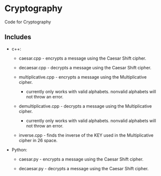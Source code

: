 # Cryptography
 Code for Cryptography

## Includes

* c++:

  * caesar.cpp - encrypts a message using the Caesar Shift cipher.

  * decaesar.cpp - decrypts a message using the Caesar Shift cipher.

  * multiplicative.cpp  - encrypts a message using the Multiplicative cipher.
    * currently only works with valid alphabets. nonvalid alphabets will not throw an error.

  * demultiplicative.cpp  - decrypts a message using the Multiplicative cipher.
    * currently only works with valid alphabets. nonvalid alphabets will not throw an error.

  * inverse.cpp - finds the inverse of the KEY used in the Multiplicative cipher in 26 space.

* Python:
  * caesar.py - encrypts a message using the Caesar Shift cipher.

  * decaesar.py - decrypts a message using the Caesar Shift cipher.
